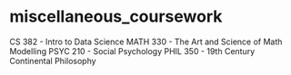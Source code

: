 # miscellaneous_coursework

CS 382 - Intro to Data Science
MATH 330 - The Art and Science of Math Modelling
PSYC 210 - Social Psychology
PHIL 350 - 19th Century Continental Philosophy
